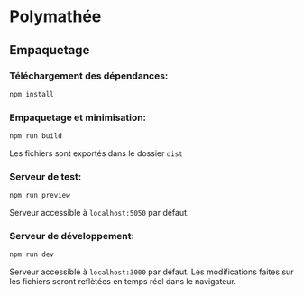 # Polymathée

## Empaquetage

### Téléchargement des dépendances:
```sh
npm install
```

### Empaquetage et minimisation:
```sh
npm run build
```
Les fichiers sont exportés dans le dossier `dist`

### Serveur de test:
```sh
npm run preview
```
Serveur accessible à `localhost:5050` par défaut.

### Serveur de développement:
```sh
npm run dev
```
Serveur accessible à `localhost:3000` par défaut.
Les modifications faites sur les fichiers seront reflètées en temps réel dans le navigateur.